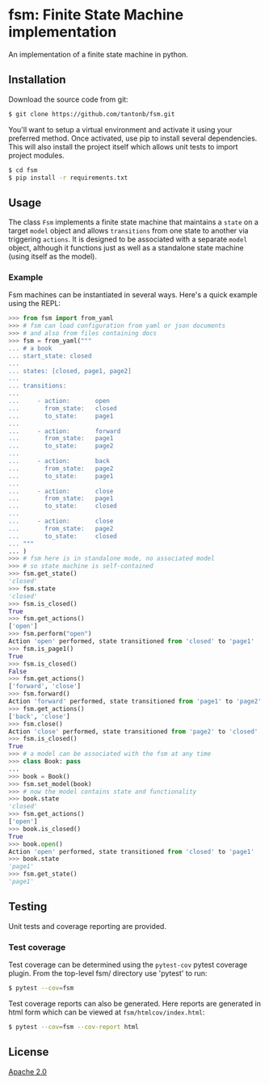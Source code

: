 # fsm: Finite State Machine implementation

An implementation of a finite state machine in python.

## Installation

Download the source code from git:

```bash
$ git clone https://github.com/tantonb/fsm.git
```

You'll want to setup a virtual environment and activate it using your preferred method.  Once activated, use pip to install several dependencies.  This will also install the project itself which allows unit tests to import project modules.

```bash
$ cd fsm
$ pip install -r requirements.txt
```

## Usage

The class `Fsm` implements a finite state machine that maintains a `state` on a target `model` object and allows `transitions` from one state to another via triggering `actions`.  It is designed to be associated with a separate `model` object, although it functions just as well as a standalone state machine (using itself as the model).

### Example

Fsm machines can be instantiated in several ways.  Here's a quick example using the REPL:

```python
>>> from fsm import from_yaml
>>> # fsm can load configuration from yaml or json documents
>>> # and also from files containing docs
>>> fsm = from_yaml("""
... # a book
... start_state: closed
... 
... states: [closed, page1, page2]
... 
... transitions:
... 
...     - action:       open
...       from_state:   closed
...       to_state:     page1
... 
...     - action:       forward
...       from_state:   page1
...       to_state:     page2
... 
...     - action:       back
...       from_state:   page2
...       to_state:     page1
... 
...     - action:       close
...       from_state:   page1
...       to_state:     closed
... 
...     - action:       close
...       from_state:   page2
...       to_state:     closed
... """
... )
>>> # fsm here is in standalone mode, no associated model
>>> # so state machine is self-contained
>>> fsm.get_state()
'closed'
>>> fsm.state
'closed'
>>> fsm.is_closed()
True
>>> fsm.get_actions()
['open']
>>> fsm.perform("open")
Action 'open' performed, state transitioned from 'closed' to 'page1'
>>> fsm.is_page1()
True
>>> fsm.is_closed()
False
>>> fsm.get_actions()
['forward', 'close']
>>> fsm.forward()
Action 'forward' performed, state transitioned from 'page1' to 'page2'
>>> fsm.get_actions()
['back', 'close']
>>> fsm.close()
Action 'close' performed, state transitioned from 'page2' to 'closed'
>>> fsm.is_closed()
True
>>> # a model can be associated with the fsm at any time
>>> class Book: pass
...
>>> book = Book()
>>> fsm.set_model(book)
>>> # now the model contains state and functionality
>>> book.state
'closed'
>>> fsm.get_actions()
['open']
>>> book.is_closed()
True
>>> book.open()
Action 'open' performed, state transitioned from 'closed' to 'page1'
>>> book.state
'page1'
>>> fsm.get_state()
'page1'
```

## Testing

Unit tests and coverage reporting are provided.

### Test coverage
Test coverage can be determined using the `pytest-cov` pytest coverage plugin.  From the top-level fsm/ directory use 'pytest' to run:

```bash
$ pytest --cov=fsm
```

Test coverage reports can also be generated.  Here reports are generated in html form which can be viewed at `fsm/htmlcov/index.html`:

```bash
$ pytest --cov=fsm --cov-report html
```

## License

[Apache 2.0](https://choosealicense.com/licenses/apache-2.0/)
